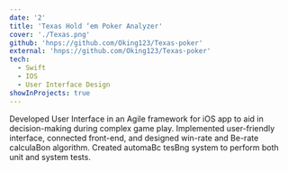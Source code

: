 ```yaml
---
date: '2'
title: 'Texas Hold ‘em Poker Analyzer'
cover: './Texas.png'
github: 'hnps://github.com/Oking123/Texas-poker'
external: 'hnps://github.com/Oking123/Texas-poker'
tech:
  - Swift
  - IOS
  - User Interface Design
showInProjects: true
---
```


Developed User Interface in an Agile framework for iOS app to aid in decision-making during complex game play. Implemented user-friendly interface, connected front-end, and designed win-rate and Be-rate calculaBon algorithm. Created automaBc tesBng system to perform both unit and system tests.
